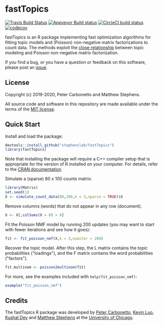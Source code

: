 # fastTopics

[![Travis Build Status](https://travis-ci.org/stephenslab/fastTopics.svg?branch=master)](https://travis-ci.org/stephenslab/fastTopics)
[![Appveyor Build status](https://ci.appveyor.com/api/projects/status/224272mhk5fadgmt?svg=true)](https://ci.appveyor.com/project/pcarbo/fasttopics)
[![CircleCI build status](https://circleci.com/gh/stephenslab/fastTopics.svg?style=svg)](https://circleci.com/gh/stephenslab/fastTopics)
[![codecov](https://codecov.io/gh/stephenslab/fastTopics/branch/master/graph/badge.svg)](https://codecov.io/gh/stephenslab/fastTopics)

fastTopics is an R package implementing fast optimization algorithms
for fitting topic models and (Poisson) non-negative matrix factorizations to
count data. The methods exploit the 
[close relationship][vignette-close-relationship] between topic
modeling and Poisson non-negative matrix factorization.

If you find a bug, or you have a question or feedback on this software,
please post an [issue][issues].

## License

Copyright (c) 2019-2020, Peter Carbonetto and Matthew Stephens.

All source code and software in this repository are made available
under the terms of the [MIT license][mit-license].

## Quick Start

Install and load the package:

```R
devtools::install_github("stephenslab/fastTopics")
library(fastTopics)
```

Note that installing the package will require a C++ compiler setup
that is appropriate for the version of R installed on your
computer. For details, refer to the [CRAN documentation][cran].

Simulate a (sparse) 80 x 100 counts matrix:

```R
library(Matrix)
set.seed(1)
X <- simulate_count_data(80,100,k = 3,sparse = TRUE)$X
```

Remove columns (words) that do not appear in any row (document).

```R
X <- X[,colSums(X > 0) > 0]
```

Fit the Poisson NMF model by running 200 updates (you may want to
start with fewer iterations and see how it goes):

```R
fit <- fit_poisson_nmf(X,k = 3,numiter = 200)
```

Recover the topic model. After this step, the L matrix contains
the topic probabilities ("loadings"), and the F matrix contains the
word probabilities ("factors").

```R
fit.multinom <- poisson2multinom(fit)
```

For more, see the examples included with `help(fit_poisson_nmf)`:

```R
example("fit_poisson_nmf")
```

## Credits

The fastTopics R package was developed by [Peter Carbonetto][peter],
[Kevin Luo][kevin], [Kushal Dey][kushal] and
[Matthew Stephens][matthew] at the [University of Chicago][uchicago].

[mit-license]: https://opensource.org/licenses/mit-license.html
[issues]: https://github.com/stephenslab/fastTopics/issues
[peter]: https://pcarbo.github.io
[kevin]: https://github.com/kevinlkx
[kushal]: https://github.com/kkdey
[matthew]: http://stephenslab.uchicago.edu
[uchicago]: https://www.uchicago.edu
[cran]: https://cran.r-project.org
[vignette-close-relationship]: https://stephenslab.github.io/fastTopics/articles/relationship.html
